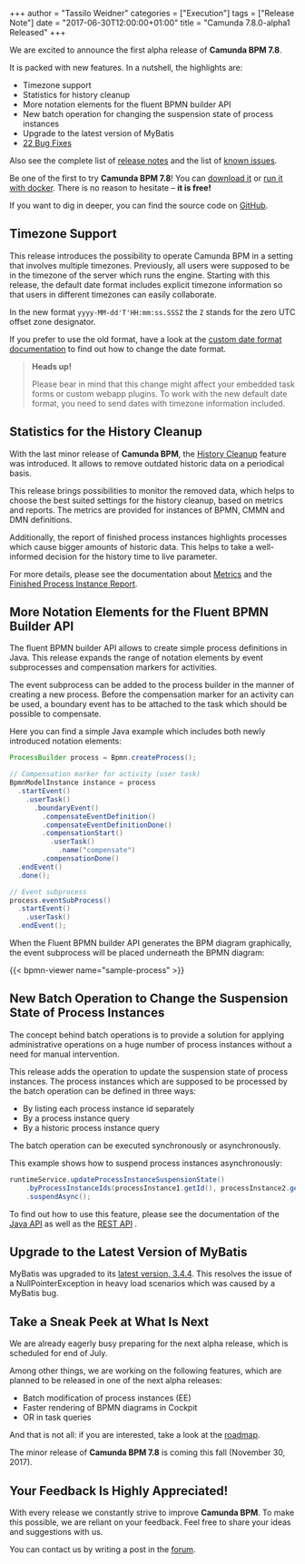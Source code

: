 +++
author = "Tassilo Weidner"
categories = ["Execution"]
tags = ["Release Note"]
date = "2017-06-30T12:00:00+01:00"
title = "Camunda 7.8.0-alpha1 Released"
+++

We are excited to announce the first alpha release of **Camunda BPM 7.8**.

It is packed with new features. In a nutshell, the highlights are:

* Timezone support
* Statistics for history cleanup
* More notation elements for the fluent BPMN builder API
* New batch operation for changing the suspension state of process instances
* Upgrade to the latest version of MyBatis
* [22 Bug Fixes](https://jira.camunda.com/issues/?jql=issuetype%20%3D%20%22Bug%20Report%22%20AND%20fixVersion%20%3D%207.8.0-alpha1)

Also see the complete list of [release notes](https://jira.camunda.com/secure/ReleaseNote.jspa?version=14905&projectId=10230) 
and the list of [known issues](https://jira.camunda.com/issues/?jql=affectedVersion%20%3D%207.8.0-alpha1).

Be one of the first to try **Camunda BPM 7.8**! You can [download it](https://camunda.org/download/)
or [run it with docker](https://hub.docker.com/r/camunda/camunda-bpm-platform/). There is no reason to hesitate – **it is free!** 

If you want to dig in deeper, you can find the source code on [GitHub](https://github.com/camunda/camunda-bpm-platform/releases/tag/7.8.0-alpha1).
<!--more-->

## Timezone Support
This release introduces the possibility to operate Camunda BPM in a setting that involves multiple timezones. 
Previously, all users were supposed to be in the timezone of the server which runs the engine. Starting with this release, 
the default date format includes explicit timezone information so that users in different timezones can easily collaborate.

In the new format `yyyy-MM-dd'T'HH:mm:ss.SSSZ` the `Z` stands for the zero UTC offset zone designator.

If you prefer to use the old format, have a look at the 
[custom date format documentation](http://docs.camunda.org/manual/latest/reference/rest/overview/date-format/) 
to find out how to change the date format.

> **Heads up!**
> 
> Please bear in mind that this change might affect your embedded task forms or custom webapp plugins. To work with 
> the new default date format, you need to send dates with timezone information included.

## Statistics for the History Cleanup
With the last minor release of **Camunda BPM**, the [History Cleanup](https://docs.camunda.org/manual/latest/user-guide/process-engine/history/#history-cleanup) 
feature was introduced. It allows to remove outdated historic data on a periodical basis.

This release brings possibilities to monitor the removed data, which helps to choose the best suited settings for the 
history cleanup, based on metrics and reports. The metrics are provided for instances of BPMN, CMMN and DMN definitions.

Additionally, the report of finished process instances highlights processes which cause bigger amounts of historic data. 
This helps to take a well-informed decision for the history time to live parameter.

For more details, please see the documentation about [Metrics](https://docs.camunda.org/manual/latest/reference/rest/metrics/get-metrics-interval/) and the
[Finished Process Instance Report](https://docs.camunda.org/manual/latest/reference/rest/history/process-definition/get-cleanable-process-instance-report/).

## More Notation Elements for the Fluent BPMN Builder API
The fluent BPMN builder API allows to create simple process definitions in Java. This release expands the range of notation 
elements by event subprocesses and compensation markers for activities.

The event subprocess can be added to the process builder in the manner of creating a new process. Before the compensation 
marker for an activity can be used, a boundary event has to be attached to the task which should be possible to compensate.

Here you can find a simple Java example which includes both newly introduced notation elements:

```java
ProcessBuilder process = Bpmn.createProcess();

// Compensation marker for activity (user task)
BpmnModelInstance instance = process
  .startEvent()
    .userTask()
      .boundaryEvent()
        .compensateEventDefinition()
        .compensateEventDefinitionDone()
        .compensationStart()
          .userTask()
            .name("compensate")
        .compensationDone()
  .endEvent()
  .done();

// Event subprocess
process.eventSubProcess()
  .startEvent()
    .userTask()
  .endEvent();
```

When the Fluent BPMN builder API generates the BPM diagram graphically, the event subprocess will be placed underneath 
the BPMN diagram:

{{< bpmn-viewer name="sample-process" >}}

## New Batch Operation to Change the Suspension State of Process Instances
The concept behind batch operations is to provide a solution for applying administrative operations on a huge 
number of process instances without a need for manual intervention. 

This release adds the operation to update the suspension state of process instances. The process instances which are 
supposed to be processed by the batch operation can be defined in three ways:

* By listing each process instance id separately
* By a process instance query 
* By a historic process instance query 

The batch operation can be executed synchronously or asynchronously.

This example shows how to suspend process instances asynchronously:

```java
runtimeService.updateProcessInstanceSuspensionState()
	.byProcessInstanceIds(processInstance1.getId(), processInstance2.getId())
	.suspendAsync();
```

To find out how to use this feature, please see the documentation of the
[Java API](https://docs.camunda.org/manual/latest/user-guide/process-engine/batch-operations/#update-suspend-state-of-process-instances)
as well as the 
[REST API](https://docs.camunda.org/manual/latest/reference/rest/process-instance/post-activate-suspend-in-batch/) 
.

## Upgrade to the Latest Version of MyBatis
MyBatis was upgraded to its [latest version, 3.4.4](https://github.com/mybatis/mybatis-3/releases/tag/mybatis-3.4.4). 
This resolves the issue of a NullPointerException in heavy load scenarios which was caused by a MyBatis bug.

## Take a Sneak Peek at What Is Next
We are already eagerly busy preparing for the next alpha release, which is scheduled for end of July. 

Among other things, we are working on the following features, which are planned to be released in one of the next alpha releases: 

* Batch modification of process instances (EE)
* Faster rendering of BPMN diagrams in Cockpit
* OR in task queries

And that is not all: if you are interested, take a look at the [roadmap](https://camunda.org/roadmap).


The minor release of **Camunda BPM 7.8** is coming this fall (November 30, 2017).

## Your Feedback Is Highly Appreciated!
With every release we constantly strive to improve **Camunda BPM**. To make this possible, we are reliant on your feedback.
Feel free to share your ideas and suggestions with us. 

You can contact us by writing a post in the [forum](https://forum.camunda.org/).